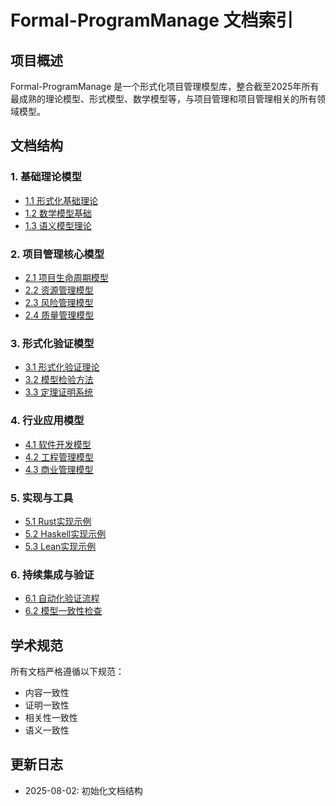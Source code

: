# Formal-ProgramManage 文档索引

## 项目概述

Formal-ProgramManage 是一个形式化项目管理模型库，整合截至2025年所有最成熟的理论模型、形式模型、数学模型等，与项目管理和项目管理相关的所有领域模型。

## 文档结构

### 1. 基础理论模型

- [1.1 形式化基础理论](./01-foundations/README.md)
- [1.2 数学模型基础](./01-foundations/mathematical-models.md)
- [1.3 语义模型理论](./01-foundations/semantic-models.md)

### 2. 项目管理核心模型

- [2.1 项目生命周期模型](./02-project-management/lifecycle-models.md)
- [2.2 资源管理模型](./02-project-management/resource-models.md)
- [2.3 风险管理模型](./02-project-management/risk-models.md)
- [2.4 质量管理模型](./02-project-management/quality-models.md)

### 3. 形式化验证模型

- [3.1 形式化验证理论](./03-formal-verification/verification-theory.md)
- [3.2 模型检验方法](./03-formal-verification/model-checking.md)
- [3.3 定理证明系统](./03-formal-verification/theorem-proving.md)

### 4. 行业应用模型

- [4.1 软件开发模型](./04-industry-applications/software-development.md)
- [4.2 工程管理模型](./04-industry-applications/engineering-management.md)
- [4.3 商业管理模型](./04-industry-applications/business-management.md)

### 5. 实现与工具

- [5.1 Rust实现示例](./05-implementations/rust-examples.md)
- [5.2 Haskell实现示例](./05-implementations/haskell-examples.md)
- [5.3 Lean实现示例](./05-implementations/lean-examples.md)

### 6. 持续集成与验证

- [6.1 自动化验证流程](./06-ci-verification/automated-verification.md)
- [6.2 模型一致性检查](./06-ci-verification/consistency-checking.md)

## 学术规范

所有文档严格遵循以下规范：

- 内容一致性
- 证明一致性  
- 相关性一致性
- 语义一致性

## 更新日志

- 2025-08-02: 初始化文档结构

